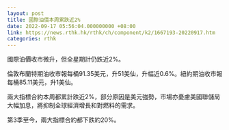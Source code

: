 ```yaml
---
layout: post
title: 國際油價本周累跌近2%
date: 2022-09-17 05:56:04.000000000 +08:00
link: https://news.rthk.hk/rthk/ch/component/k2/1667193-20220917.htm
categories: rthk
---
```


國際油價收市微升，但全星期計仍跌近2%。

倫敦布蘭特期油收市報每桶91.35美元，升51美仙，升幅近0.6%。紐約期油收市報每桶85.11美元，升1美仙。

兩大指標合約本周都累計跌近2%，部分原因是美元強勢，市場亦憂慮美國聯儲局大幅加息，將抑制全球經濟增長和對燃料的需求。

第3季至今，兩大指標合約都下跌約20%。
